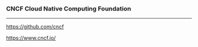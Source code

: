 ### CNCF Cloud Native Computing Foundation
---
https://github.com/cncf

https://www.cncf.io/


```
```

```
```

```
```


